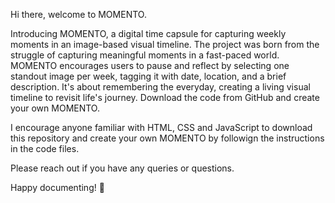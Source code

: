 Hi there, welcome to MOMENTO.

Introducing MOMENTO, a digital time capsule for capturing weekly moments in an image-based visual timeline. The project was born from the struggle of capturing meaningful moments in a fast-paced world. MOMENTO encourages users to pause and reflect by selecting one standout image per week, tagging it with date, location, and a brief description. It's about remembering the everyday, creating a living visual timeline to revisit life's journey. Download the code from GitHub and create your own MOMENTO.

I encourage anyone familiar with HTML, CSS and JavaScript to download this repository and create your own MOMENTO by followign the instructions in the code files.

Please reach out if you have any queries or questions.

Happy documenting! 📸

